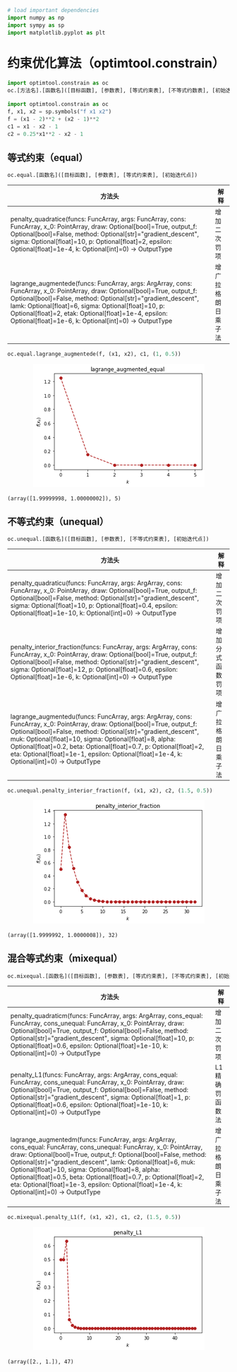 ```python
# load important dependencies
import numpy as np
import sympy as sp
import matplotlib.pyplot as plt
```

# 约束优化算法（optimtool.constrain）

```python
import optimtool.constrain as oc
oc.[方法名].[函数名]([目标函数], [参数表], [等式约束表], [不等式约数表], [初始迭代点])
```


```python
import optimtool.constrain as oc
f, x1, x2 = sp.symbols("f x1 x2")
f = (x1 - 2)**2 + (x2 - 1)**2
c1 = x1 - x2 - 1
c2 = 0.25*x1**2 - x2 - 1
```

## 等式约束（equal）

```python
oc.equal.[函数名]([目标函数], [参数表], [等式约束表], [初始迭代点])
```

| 方法头                                                                                                                                                   | 解释        |
| ----------------------------------------------------------------------------------------------------------------------------------------------------- | --------- |
| penalty_quadratice(funcs: FuncArray, args: FuncArray, cons: FuncArray, x_0: PointArray, draw: Optional[bool]=True, output_f: Optional[bool]=False, method: Optional[str]="gradient_descent", sigma: Optional[float]=10, p: Optional[float]=2, epsilon: Optional[float]=1e-4, k: Optional[int]=0) -> OutputType                     | 增加二次罚项    |
| lagrange_augmentede(funcs: FuncArray, args: ArgArray, cons: FuncArray, x_0: PointArray, draw: Optional[bool]=True, output_f: Optional[bool]=False, method: Optional[str]="gradient_descent", lamk: Optional[float]=6, sigma: Optional[float]=10, p: Optional[float]=2, etak: Optional[float]=1e-4, epsilon: Optional[float]=1e-6, k: Optional[int]=0) -> OutputType | 增广拉格朗日乘子法 |


```python
oc.equal.lagrange_augmentede(f, (x1, x2), c1, (1, 0.5))
```


<p align="center">
    <a href=""> 
        <img src="../../tests/constrain/images/lagrange_augmented_equal.png"> 
    </a>
</p>





    (array([1.99999998, 1.00000002]), 5)



## 不等式约束（unequal）

```python
oc.unequal.[函数名]([目标函数], [参数表], [不等式约束表], [初始迭代点])
```

| 方法头                                                                                                                                                                      | 解释        |
| ------------------------------------------------------------------------------------------------------------------------------------------------------------------------ | --------- |
| penalty_quadraticu(funcs: FuncArray, args: ArgArray, cons: FuncArray, x_0: PointArray, draw: Optional[bool]=True, output_f: Optional[bool]=False, method: Optional[str]="gradient_descent", sigma: Optional[float]=10, p: Optional[float]=0.4, epsilon: Optional[float]=1e-10, k: Optional[int]=0) -> OutputType                                     | 增加二次罚项    |
| penalty_interior_fraction(funcs: FuncArray, args: ArgArray, cons: FuncArray, x_0: PointArray, draw: Optional[bool]=True, output_f: Optional[bool]=False, method: Optional[str]="gradient_descent", sigma: Optional[float]=12, p: Optional[float]=0.6, epsilon: Optional[float]=1e-6, k: Optional[int]=0) -> OutputType                              | 增加分式函数罚项  |
| lagrange_augmentedu(funcs: FuncArray, args: ArgArray, cons: FuncArray, x_0: PointArray, draw: Optional[bool]=True, output_f: Optional[bool]=False, method: Optional[str]="gradient_descent", muk: Optional[float]=10, sigma: Optional[float]=8, alpha: Optional[float]=0.2, beta: Optional[float]=0.7, p: Optional[float]=2, eta: Optional[float]=1e-1, epsilon: Optional[float]=1e-4, k: Optional[int]=0) -> OutputType | 增广拉格朗日乘子法 |


```python
oc.unequal.penalty_interior_fraction(f, (x1, x2), c2, (1.5, 0.5))
```


<p align="center">
    <a href=""> 
        <img src="../../tests/constrain/images/penalty_interior_faction.png"> 
    </a>
</p>





    (array([1.9999992, 1.0000008]), 32)



## 混合等式约束（mixequal）

```python
oc.mixequal.[函数名]([目标函数], [参数表], [等式约束表], [不等式约束表], [初始迭代点])
```

| 方法头                                                                                                                                                                                                  | 解释        |
| ---------------------------------------------------------------------------------------------------------------------------------------------------------------------------------------------------- | --------- |
| penalty_quadraticm(funcs: FuncArray, args: ArgArray, cons_equal: FuncArray, cons_unequal: FuncArray, x_0: PointArray, draw: Optional[bool]=True, output_f: Optional[bool]=False, method: Optional[str]="gradient_descent", sigma: Optional[float]=10, p: Optional[float]=0.6, epsilon: Optional[float]=1e-10, k: Optional[int]=0) -> OutputType                                             | 增加二次罚项    |
| penalty_L1(funcs: FuncArray, args: ArgArray, cons_equal: FuncArray, cons_unequal: FuncArray, x_0: PointArray, draw: Optional[bool]=True, output_f: Optional[bool]=False, method: Optional[str]="gradient_descent", sigma: Optional[float]=1, p: Optional[float]=0.6, epsilon: Optional[float]=1e-10, k: Optional[int]=0) -> OutputType                                                     | L1精确罚函数法  |
| lagrange_augmentedm(funcs: FuncArray, args: ArgArray, cons_equal: FuncArray, cons_unequal: FuncArray, x_0: PointArray, draw: Optional[bool]=True, output_f: Optional[bool]=False, method: Optional[str]="gradient_descent", lamk: Optional[float]=6, muk: Optional[float]=10, sigma: Optional[float]=8, alpha: Optional[float]=0.5, beta: Optional[float]=0.7, p: Optional[float]=2, eta: Optional[float]=1e-3, epsilon: Optional[float]=1e-4, k: Optional[int]=0) -> OutputType | 增广拉格朗日乘子法 |


```python
oc.mixequal.penalty_L1(f, (x1, x2), c1, c2, (1.5, 0.5))
```


<p align="center">
    <a href=""> 
        <img src="../../tests/constrain/images/penalty_L1.png"> 
    </a>
</p>





    (array([2., 1.]), 47)




```python

```
